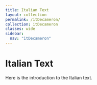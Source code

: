 ```yaml
---
title: Italian Text
layout: collection
permalink: /itDecameron/
collection: itDecameron
classes: wide
sidebar:
  nav: "itDecameron"
---
```

# Italian Text
Here is the introduction to the Italian text.
